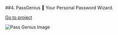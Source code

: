##4. PassGenius 🔐
Your Personal Password Wizard.

[Go to project](https://km-js.github.io/pass-genius/)

![Pass Genius Image](https://dev-to-uploads.s3.amazonaws.com/uploads/articles/f82oob77arxpev48emxg.png)
